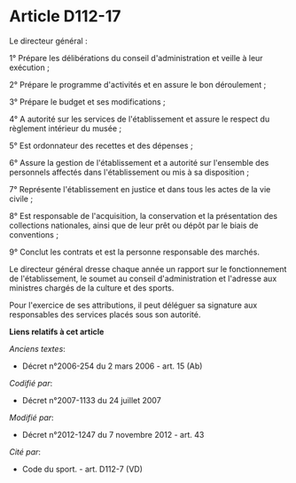 # Article D112-17

Le directeur général :

1° Prépare les délibérations du conseil d'administration et veille à leur exécution ;

2° Prépare le programme d'activités et en assure le bon déroulement ;

3° Prépare le budget et ses modifications ;

4° A autorité sur les services de l'établissement et assure le respect du règlement intérieur du musée ;

5° Est ordonnateur des recettes et des dépenses ;

6° Assure la gestion de l'établissement et a autorité sur l'ensemble des personnels affectés dans l'établissement ou mis à sa
disposition ;

7° Représente l'établissement en justice et dans tous les actes de la vie civile ;

8° Est responsable de l'acquisition, la conservation et la présentation des collections nationales, ainsi que de leur prêt ou
dépôt par le biais de conventions ;

9° Conclut les contrats et est la personne responsable des marchés.

Le directeur général dresse chaque année un rapport sur le fonctionnement de l'établissement, le soumet au conseil
d'administration et l'adresse aux ministres chargés de la culture et des sports.

Pour l'exercice de ses attributions, il peut déléguer sa signature aux responsables des services placés sous son autorité.

**Liens relatifs à cet article**

_Anciens textes_:

  - Décret n°2006-254 du 2 mars 2006 - art. 15 (Ab)

_Codifié par_:

  - Décret n°2007-1133 du 24 juillet 2007

_Modifié par_:

  - Décret n°2012-1247 du 7 novembre 2012 - art. 43

_Cité par_:

  - Code du sport. - art. D112-7 (VD)
